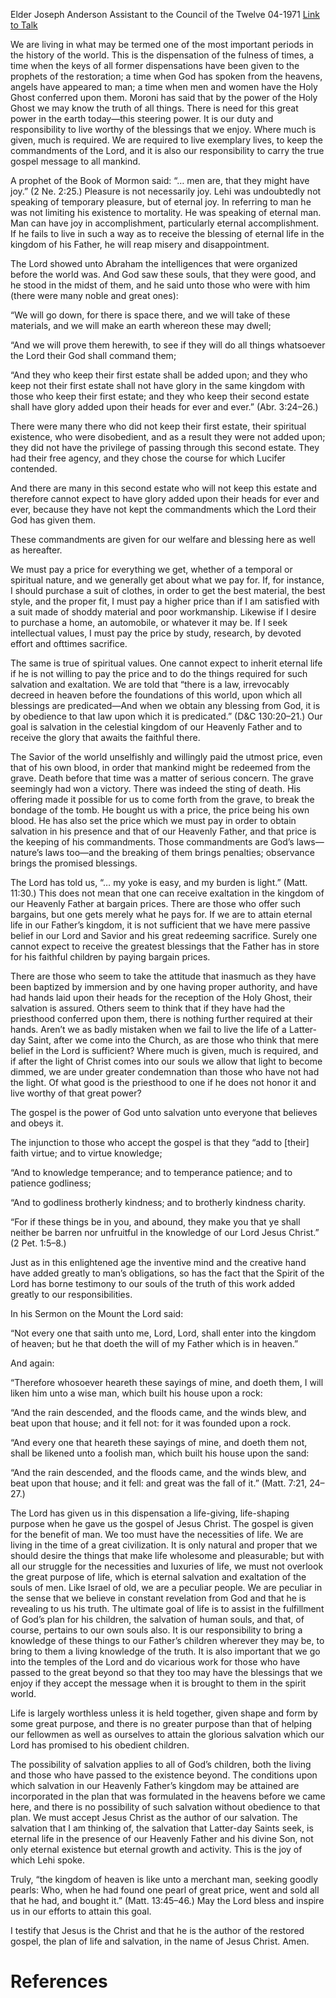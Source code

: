Elder Joseph Anderson
Assistant to the Council of the Twelve
04-1971
[Link to Talk](https://www.churchofjesuschrist.org/study/general-conference/1971/04/eternal-joy-is-eternal-growth?lang=eng)

We are living in what may be termed one of the most important periods in the history of the world. This is the dispensation of the fulness of times, a time when the keys of all former dispensations have been given to the prophets of the restoration; a time when God has spoken from the heavens, angels have appeared to man; a time when men and women have the Holy Ghost conferred upon them. Moroni has said that by the power of the Holy Ghost we may know the truth of all things. There is need for this great power in the earth today—this steering power. It is our duty and responsibility to live worthy of the blessings that we enjoy. Where much is given, much is required. We are required to live exemplary lives, to keep the commandments of the Lord, and it is also our responsibility to carry the true gospel message to all mankind.

A prophet of the Book of Mormon said: “… men are, that they might have joy.” (2 Ne. 2:25.) Pleasure is not necessarily joy. Lehi was undoubtedly not speaking of temporary pleasure, but of eternal joy. In referring to man he was not limiting his existence to mortality. He was speaking of eternal man. Man can have joy in accomplishment, particularly eternal accomplishment. If he fails to live in such a way as to receive the blessing of eternal life in the kingdom of his Father, he will reap misery and disappointment.

The Lord showed unto Abraham the intelligences that were organized before the world was. And God saw these souls, that they were good, and he stood in the midst of them, and he said unto those who were with him (there were many noble and great ones):

“We will go down, for there is space there, and we will take of these materials, and we will make an earth whereon these may dwell;

“And we will prove them herewith, to see if they will do all things whatsoever the Lord their God shall command them;

“And they who keep their first estate shall be added upon; and they who keep not their first estate shall not have glory in the same kingdom with those who keep their first estate; and they who keep their second estate shall have glory added upon their heads for ever and ever.” (Abr. 3:24–26.)

There were many there who did not keep their first estate, their spiritual existence, who were disobedient, and as a result they were not added upon; they did not have the privilege of passing through this second estate. They had their free agency, and they chose the course for which Lucifer contended.

And there are many in this second estate who will not keep this estate and therefore cannot expect to have glory added upon their heads for ever and ever, because they have not kept the commandments which the Lord their God has given them.

These commandments are given for our welfare and blessing here as well as hereafter.

We must pay a price for everything we get, whether of a temporal or spiritual nature, and we generally get about what we pay for. If, for instance, I should purchase a suit of clothes, in order to get the best material, the best style, and the proper fit, I must pay a higher price than if I am satisfied with a suit made of shoddy material and poor workmanship. Likewise if I desire to purchase a home, an automobile, or whatever it may be. If I seek intellectual values, I must pay the price by study, research, by devoted effort and ofttimes sacrifice.

The same is true of spiritual values. One cannot expect to inherit eternal life if he is not willing to pay the price and to do the things required for such salvation and exaltation. We are told that “there is a law, irrevocably decreed in heaven before the foundations of this world, upon which all blessings are predicated—And when we obtain any blessing from God, it is by obedience to that law upon which it is predicated.” (D&C 130:20–21.) Our goal is salvation in the celestial kingdom of our Heavenly Father and to receive the glory that awaits the faithful there.

The Savior of the world unselfishly and willingly paid the utmost price, even that of his own blood, in order that mankind might be redeemed from the grave. Death before that time was a matter of serious concern. The grave seemingly had won a victory. There was indeed the sting of death. His offering made it possible for us to come forth from the grave, to break the bondage of the tomb. He bought us with a price, the price being his own blood. He has also set the price which we must pay in order to obtain salvation in his presence and that of our Heavenly Father, and that price is the keeping of his commandments. Those commandments are God’s laws—nature’s laws too—and the breaking of them brings penalties; observance brings the promised blessings.

The Lord has told us, “… my yoke is easy, and my burden is light.” (Matt. 11:30.) This does not mean that one can receive exaltation in the kingdom of our Heavenly Father at bargain prices. There are those who offer such bargains, but one gets merely what he pays for. If we are to attain eternal life in our Father’s kingdom, it is not sufficient that we have mere passive belief in our Lord and Savior and his great redeeming sacrifice. Surely one cannot expect to receive the greatest blessings that the Father has in store for his faithful children by paying bargain prices.

There are those who seem to take the attitude that inasmuch as they have been baptized by immersion and by one having proper authority, and have had hands laid upon their heads for the reception of the Holy Ghost, their salvation is assured. Others seem to think that if they have had the priesthood conferred upon them, there is nothing further required at their hands. Aren’t we as badly mistaken when we fail to live the life of a Latter-day Saint, after we come into the Church, as are those who think that mere belief in the Lord is sufficient? Where much is given, much is required, and if after the light of Christ comes into our souls we allow that light to become dimmed, we are under greater condemnation than those who have not had the light. Of what good is the priesthood to one if he does not honor it and live worthy of that great power?

The gospel is the power of God unto salvation unto everyone that believes and obeys it.

The injunction to those who accept the gospel is that they “add to [their] faith virtue; and to virtue knowledge;

“And to knowledge temperance; and to temperance patience; and to patience godliness;

“And to godliness brotherly kindness; and to brotherly kindness charity.

“For if these things be in you, and abound, they make you that ye shall neither be barren nor unfruitful in the knowledge of our Lord Jesus Christ.” (2 Pet. 1:5–8.)

Just as in this enlightened age the inventive mind and the creative hand have added greatly to man’s obligations, so has the fact that the Spirit of the Lord has borne testimony to our souls of the truth of this work added greatly to our responsibilities.

In his Sermon on the Mount the Lord said:

“Not every one that saith unto me, Lord, Lord, shall enter into the kingdom of heaven; but he that doeth the will of my Father which is in heaven.”

And again:

“Therefore whosoever heareth these sayings of mine, and doeth them, I will liken him unto a wise man, which built his house upon a rock:

“And the rain descended, and the floods came, and the winds blew, and beat upon that house; and it fell not: for it was founded upon a rock.

“And every one that heareth these sayings of mine, and doeth them not, shall be likened unto a foolish man, which built his house upon the sand:

“And the rain descended, and the floods came, and the winds blew, and beat upon that house; and it fell: and great was the fall of it.” (Matt. 7:21, 24–27.)

The Lord has given us in this dispensation a life-giving, life-shaping purpose when he gave us the gospel of Jesus Christ. The gospel is given for the benefit of man. We too must have the necessities of life. We are living in the time of a great civilization. It is only natural and proper that we should desire the things that make life wholesome and pleasurable; but with all our struggle for the necessities and luxuries of life, we must not overlook the great purpose of life, which is eternal salvation and exaltation of the souls of men. Like Israel of old, we are a peculiar people. We are peculiar in the sense that we believe in constant revelation from God and that he is revealing to us his truth. The ultimate goal of life is to assist in the fulfillment of God’s plan for his children, the salvation of human souls, and that, of course, pertains to our own souls also. It is our responsibility to bring a knowledge of these things to our Father’s children wherever they may be, to bring to them a living knowledge of the truth. It is also important that we go into the temples of the Lord and do vicarious work for those who have passed to the great beyond so that they too may have the blessings that we enjoy if they accept the message when it is brought to them in the spirit world.

Life is largely worthless unless it is held together, given shape and form by some great purpose, and there is no greater purpose than that of helping our fellowmen as well as ourselves to attain the glorious salvation which our Lord has promised to his obedient children.

The possibility of salvation applies to all of God’s children, both the living and those who have passed to the existence beyond. The conditions upon which salvation in our Heavenly Father’s kingdom may be attained are incorporated in the plan that was formulated in the heavens before we came here, and there is no possibility of such salvation without obedience to that plan. We must accept Jesus Christ as the author of our salvation. The salvation that I am thinking of, the salvation that Latter-day Saints seek, is eternal life in the presence of our Heavenly Father and his divine Son, not only eternal existence but eternal growth and activity. This is the joy of which Lehi spoke.

Truly, “the kingdom of heaven is like unto a merchant man, seeking goodly pearls: Who, when he had found one pearl of great price, went and sold all that he had, and bought it.” (Matt. 13:45–46.) May the Lord bless and inspire us in our efforts to attain this goal.

I testify that Jesus is the Christ and that he is the author of the restored gospel, the plan of life and salvation, in the name of Jesus Christ. Amen.

# References
